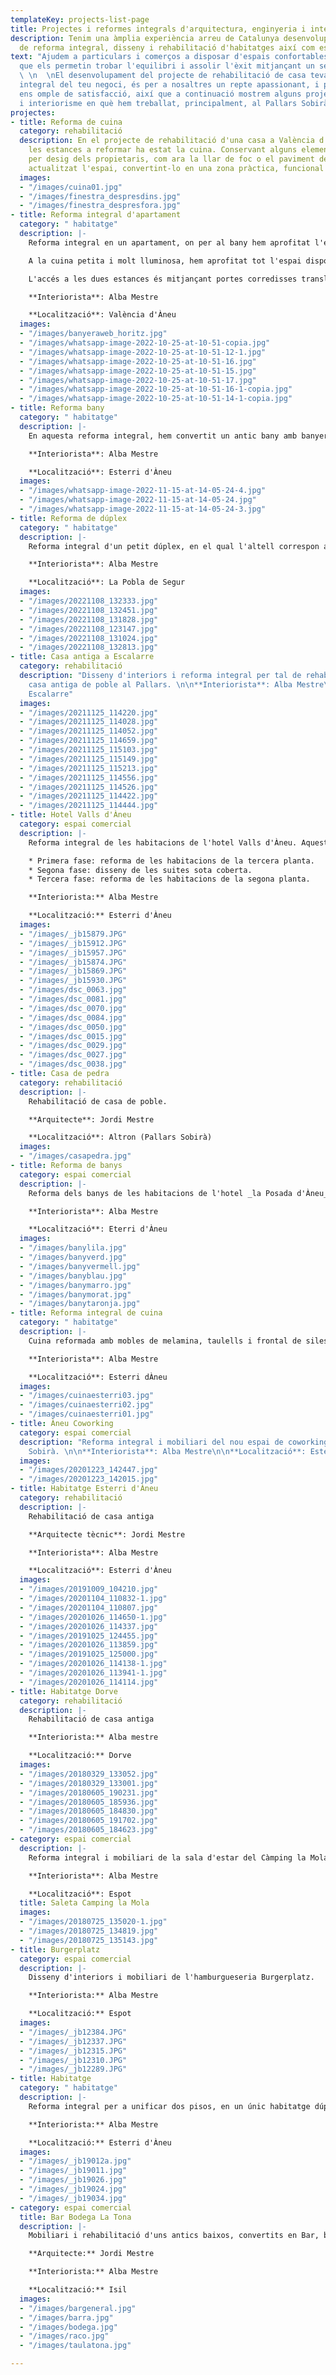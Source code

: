```yaml
---
templateKey: projects-list-page
title: Projectes i reformes integrals d'arquitectura, enginyeria i interiorisme
description: Tenim una àmplia experiència arreu de Catalunya desenvolupant projectes
  de reforma integral, disseny i rehabilitació d'habitatges així com espais comercials.
text: "Ajudem a particulars i comerços a disposar d'espais confortables i a mida,
  que els permetin trobar l'equilibri i assolir l'èxit mitjançant un servei integral.
  \ \n  \nEl desenvolupament del projecte de rehabilitació de casa teva o la reforma
  integral del teu negoci, és per a nosaltres un repte apassionant, i poder-ho compartir
  ens omple de satisfacció, així que a continuació mostrem alguns projectes d'arquitectura
  i interiorisme en què hem treballat, principalment, al Pallars Sobirà."
projectes:
- title: Reforma de cuina
  category: rehabilitació
  description: En el projecte de rehabilitació d'una casa a València d'Àneu, una de
    les estances a reformar ha estat la cuina. Conservant alguns elements antics,
    per desig dels propietaris, com ara la llar de foc o el paviment del terra, hem
    actualitzat l'espai, convertint-lo en una zona pràctica, funcional i ordenada.
  images:
  - "/images/cuina01.jpg"
  - "/images/finestra_despresdins.jpg"
  - "/images/finestra_despresfora.jpg"
- title: Reforma integral d'apartament
  category: " habitatge"
  description: |-
    Reforma integral en un apartament, on per al bany hem aprofitat l'espai sota les obertures de la coberta per instal·lar-hi una banyera exempta, i a l'altre costat, on el sostre és més alt, una pràctica dutxa per al dia a dia.

    A la cuina petita i molt lluminosa, hem aprofitat tot l'espai disponible mitjançant armaris baixos, columnes i un bon taulell per maximitzar la zona de treball.

    L'accés a les dues estances és mitjançant portes corredisses translúcides, les quals permeten mantenir la intimitat, i al mateix temps il·luminar de manera natural el passadís que no té finestres.

    **Interiorista**: Alba Mestre

    **Localització**: València d'Àneu
  images:
  - "/images/banyeraweb_horitz.jpg"
  - "/images/whatsapp-image-2022-10-25-at-10-51-copia.jpg"
  - "/images/whatsapp-image-2022-10-25-at-10-51-12-1.jpg"
  - "/images/whatsapp-image-2022-10-25-at-10-51-16.jpg"
  - "/images/whatsapp-image-2022-10-25-at-10-51-15.jpg"
  - "/images/whatsapp-image-2022-10-25-at-10-51-17.jpg"
  - "/images/whatsapp-image-2022-10-25-at-10-51-16-1-copia.jpg"
  - "/images/whatsapp-image-2022-10-25-at-10-51-14-1-copia.jpg"
- title: Reforma bany
  category: " habitatge"
  description: |-
    En aquesta reforma integral, hem convertit un antic bany amb banyera, en un espai actual, pràctic i còmode, on destaquen la dutxa i els armaris integrats oberts.

    **Interiorista**: Alba Mestre

    **Localització**: Esterri d'Àneu
  images:
  - "/images/whatsapp-image-2022-11-15-at-14-05-24-4.jpg"
  - "/images/whatsapp-image-2022-11-15-at-14-05-24.jpg"
  - "/images/whatsapp-image-2022-11-15-at-14-05-24-3.jpg"
- title: Reforma de dúplex
  category: " habitatge"
  description: |-
    Reforma integral d'un petit dúplex, en el qual l'altell correspon al dormitori. El primer pis consta d'un espai obert on s'ha fet especial èmfasi en la cuina i la il·luminació.

    **Interiorista**: Alba Mestre

    **Localització**: La Pobla de Segur
  images:
  - "/images/20221108_132333.jpg"
  - "/images/20221108_132451.jpg"
  - "/images/20221108_131828.jpg"
  - "/images/20221108_123147.jpg"
  - "/images/20221108_131024.jpg"
  - "/images/20221108_132813.jpg"
- title: Casa antiga a Escalarre
  category: rehabilitació
  description: "Disseny d'interiors i reforma integral per tal de rehabilitar una
    casa antiga de poble al Pallars. \n\n**Interiorista**: Alba Mestre\n\n**Localització**:
    Escalarre"
  images:
  - "/images/20211125_114220.jpg"
  - "/images/20211125_114028.jpg"
  - "/images/20211125_114052.jpg"
  - "/images/20211125_114659.jpg"
  - "/images/20211125_115103.jpg"
  - "/images/20211125_115149.jpg"
  - "/images/20211125_115213.jpg"
  - "/images/20211125_114556.jpg"
  - "/images/20211125_114526.jpg"
  - "/images/20211125_114422.jpg"
  - "/images/20211125_114444.jpg"
- title: Hotel Valls d'Àneu
  category: espai comercial
  description: |-
    Reforma integral de les habitacions de l'hotel Valls d'Àneu. Aquest projecte d'interiorisme comercial s'ha realitzat en tres fases:

    * Primera fase: reforma de les habitacions de la tercera planta.
    * Segona fase: disseny de les suites sota coberta.
    * Tercera fase: reforma de les habitacions de la segona planta.

    **Interiorista:** Alba Mestre

    **Localització:** Esterri d'Àneu
  images:
  - "/images/_jb15879.JPG"
  - "/images/_jb15912.JPG"
  - "/images/_jb15957.JPG"
  - "/images/_jb15874.JPG"
  - "/images/_jb15869.JPG"
  - "/images/_jb15930.JPG"
  - "/images/dsc_0063.jpg"
  - "/images/dsc_0081.jpg"
  - "/images/dsc_0070.jpg"
  - "/images/dsc_0084.jpg"
  - "/images/dsc_0050.jpg"
  - "/images/dsc_0015.jpg"
  - "/images/dsc_0029.jpg"
  - "/images/dsc_0027.jpg"
  - "/images/dsc_0038.jpg"
- title: Casa de pedra
  category: rehabilitació
  description: |-
    Rehabilitació de casa de poble.

    **Arquitecte**: Jordi Mestre

    **Localització**: Altron (Pallars Sobirà)
  images:
  - "/images/casapedra.jpg"
- title: Reforma de banys
  category: espai comercial
  description: |-
    Reforma dels banys de les habitacions de l'hotel _la Posada d'Àneu_, amb aplicació de microciment de colors, diferents en cada bany.

    **Interiorista**: Alba Mestre

    **Localització**: Eterri d'Àneu
  images:
  - "/images/banylila.jpg"
  - "/images/banyverd.jpg"
  - "/images/banyvermell.jpg"
  - "/images/banyblau.jpg"
  - "/images/banymarro.jpg"
  - "/images/banymorat.jpg"
  - "/images/banytaronja.jpg"
- title: Reforma integral de cuina
  category: " habitatge"
  description: |-
    Cuina reformada amb mobles de melamina, taulells i frontal de silestone, barra lateral, electrodomèstics integrats i terra vinílic amb aparença de fusta.

    **Interiorista**: Alba Mestre

    **Localització**: Esterri dÀneu
  images:
  - "/images/cuinaesterri03.jpg"
  - "/images/cuinaesterri02.jpg"
  - "/images/cuinaesterri01.jpg"
- title: Àneu Coworking
  category: espai comercial
  description: "Reforma integral i mobiliari del nou espai de coworking del Pallars
    Sobirà. \n\n**Interiorista**: Alba Mestre\n\n**Localització**: Esterri d'Àneu"
  images:
  - "/images/20201223_142447.jpg"
  - "/images/20201223_142015.jpg"
- title: Habitatge Esterri d'Àneu
  category: rehabilitació
  description: |-
    Rehabilitació de casa antiga

    **Arquitecte tècnic**: Jordi Mestre

    **Interiorista**: Alba Mestre

    **Localització**: Esterri d'Àneu
  images:
  - "/images/20191009_104210.jpg"
  - "/images/20201104_110832-1.jpg"
  - "/images/20201104_110807.jpg"
  - "/images/20201026_114650-1.jpg"
  - "/images/20201026_114337.jpg"
  - "/images/20191025_124455.jpg"
  - "/images/20201026_113859.jpg"
  - "/images/20191025_125000.jpg"
  - "/images/20201026_114138-1.jpg"
  - "/images/20201026_113941-1.jpg"
  - "/images/20201026_114114.jpg"
- title: Habitatge Dorve
  category: rehabilitació
  description: |-
    Rehabilitació de casa antiga

    **Interiorista:** Alba mestre

    **Localització:** Dorve
  images:
  - "/images/20180329_133052.jpg"
  - "/images/20180329_133001.jpg"
  - "/images/20180605_190231.jpg"
  - "/images/20180605_185936.jpg"
  - "/images/20180605_184830.jpg"
  - "/images/20180605_191702.jpg"
  - "/images/20180605_184623.jpg"
- category: espai comercial
  description: |-
    Reforma integral i mobiliari de la sala d'estar del Càmping la Mola.

    **Interiorista**: Alba Mestre

    **Localització**: Espot
  title: Saleta Camping la Mola
  images:
  - "/images/20180725_135020-1.jpg"
  - "/images/20180725_134819.jpg"
  - "/images/20180725_135143.jpg"
- title: Burgerplatz
  category: espai comercial
  description: |-
    Disseny d'interiors i mobiliari de l'hamburgueseria Burgerplatz.

    **Interiorista:** Alba Mestre

    **Localització:** Espot
  images:
  - "/images/_jb12384.JPG"
  - "/images/_jb12337.JPG"
  - "/images/_jb12315.JPG"
  - "/images/_jb12310.JPG"
  - "/images/_jb12289.JPG"
- title: Habitatge
  category: " habitatge"
  description: |-
    Reforma integral per a unificar dos pisos, en un únic habitatge dúplex.

    **Interiorista:** Alba Mestre

    **Localització:** Esterri d'Àneu
  images:
  - "/images/_jb19012a.jpg"
  - "/images/_jb19011.jpg"
  - "/images/_jb19026.jpg"
  - "/images/_jb19024.jpg"
  - "/images/_jb19034.jpg"
- category: espai comercial
  title: Bar Bodega La Tona
  description: |-
    Mobiliari i rehabilitació d'uns antics baixos, convertits en Bar, bodega i restaurant.

    **Arquitecte:** Jordi Mestre

    **Interiorista:** Alba Mestre

    **Localització:** Isil
  images:
  - "/images/bargeneral.jpg"
  - "/images/barra.jpg"
  - "/images/bodega.jpg"
  - "/images/raco.jpg"
  - "/images/taulatona.jpg"

---
```

